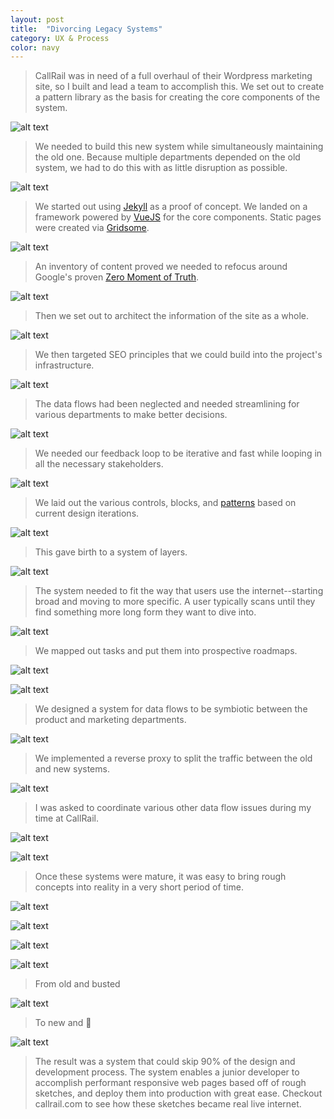 ```yaml
---
layout: post
title:  "Divorcing Legacy Systems"
category: UX & Process
color: navy
---
```


>CallRail was in need of a full overhaul of their Wordpress marketing site, so I built and lead a team to accomplish this. We set out to create a pattern library as the basis for creating the core components of the system.

![alt text](/assets/img/projects/callrail/callrail-01.png)

>We needed to build this new system while simultaneously maintaining the old one. Because multiple departments depended on the old system, we had to do this with as little disruption as possible.

![alt text](/assets/img/projects/callrail/callrail-02.png)

>We started out using [Jekyll](https://jekyllrb.com/) as a proof of concept. We landed on a framework powered by [VueJS](https://vuejs.org/) for the core components. Static pages were created via [Gridsome](https://gridsome.org/).

![alt text](/assets/img/projects/callrail/callrail-03.png)

>An inventory of content proved we needed to refocus around Google's proven [Zero Moment of Truth](https://www.thinkwithgoogle.com/marketing-resources/micro-moments/zero-moment-truth/).

![alt text](/assets/img/projects/callrail/callrail-04.png)

>Then we set out to architect the information of the site as a whole.

![alt text](/assets/img/projects/callrail/callrail-05.png)

>We then targeted SEO principles that we could build into the project's infrastructure.

![alt text](/assets/img/projects/callrail/callrail-06.png)

>The data flows had been neglected and needed streamlining for various departments to make better decisions.

![alt text](/assets/img/projects/callrail/callrail-07.png)

>We needed our feedback loop to be iterative and fast while looping in all the necessary stakeholders.

![alt text](/assets/img/projects/callrail/callrail-08.png)

>We laid out the various controls, blocks, and [patterns](https://ghost.ship.computer/pirates-code/patterns) based on current design iterations.

![alt text](/assets/img/projects/callrail/callrail-09.png)

>This gave birth to a system of layers.

![alt text](/assets/img/projects/callrail/callrail-10.png)

>The system needed to fit the way that users use the internet--starting broad and moving to more specific. A user typically scans until they find something more long form they want to dive into.

![alt text](/assets/img/projects/callrail/callrail-11.png)

>We mapped out tasks and put them into prospective roadmaps.

![alt text](/assets/img/projects/callrail/callrail-13.png)

![alt text](/assets/img/projects/callrail/callrail-18.png)

>We designed a system for data flows to be symbiotic between the product and marketing departments.

![alt text](/assets/img/projects/callrail/callrail-17.png)

>We implemented a reverse proxy to split the traffic between the old and new systems.

![alt text](/assets/img/projects/callrail/callrail-19.png)

>I was asked to coordinate various other data flow issues during my time at CallRail.

![alt text](/assets/img/projects/callrail/callrail-25.png)

![alt text](/assets/img/projects/callrail/callrail-22.png)

>Once these systems were mature, it was easy to bring rough concepts into reality in a very short period of time.

![alt text](/assets/img/projects/callrail/callrail-21.png)

![alt text](/assets/img/projects/callrail/callrail-23.png)

![alt text](/assets/img/projects/callrail/callrail-24.png)

![alt text](/assets/img/projects/callrail/callrail-26.png)

>From old and busted

![alt text](/assets/img/projects/callrail/callrail-old.png)

>To new and 🤘

![alt text](/assets/img/projects/callrail/callrail-new.png)

>The result was a system that could skip 90% of the design and development process. The system enables a junior developer to accomplish performant responsive web pages based off of rough sketches, and deploy them into production with great ease. Checkout callrail.com to see how these sketches became real live internet.
